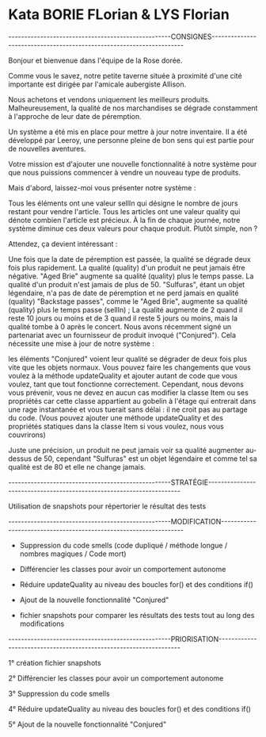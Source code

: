 # Kata BORIE FLorian & LYS Florian 



---------------------------------------------------CONSIGNES---------------------------------------------------------------------


Bonjour et bienvenue dans l'équipe de la Rose dorée.

Comme vous le savez, notre petite taverne située à proximité d'une cité importante est dirigée par l'amicale aubergiste Allison.

Nous achetons et vendons uniquement les meilleurs produits. Malheureusement, la qualité de nos marchandises se dégrade constamment à l'approche de leur date de péremption.

Un système a été mis en place pour mettre à jour notre inventaire. Il a été développé par Leeroy, une personne pleine de bon sens qui est partie pour de nouvelles aventures.

Votre mission est d'ajouter une nouvelle fonctionnalité à notre système pour que nous puissions commencer à vendre un nouveau type de produits.

Mais d'abord, laissez-moi vous présenter notre système :

Tous les éléments ont une valeur sellIn qui désigne le nombre de jours restant pour vendre l'article.
Tous les articles ont une valeur quality qui dénote combien l'article est précieux.
À la fin de chaque journée, notre système diminue ces deux valeurs pour chaque produit.
Plutôt simple, non ?

Attendez, ça devient intéressant :

Une fois que la date de péremption est passée, la qualité se dégrade deux fois plus rapidement.
La qualité (quality) d'un produit ne peut jamais être négative.
"Aged Brie" augmente sa qualité (quality) plus le temps passe.
La qualité d'un produit n'est jamais de plus de 50.
"Sulfuras", étant un objet légendaire, n'a pas de date de péremption et ne perd jamais en qualité (quality)
"Backstage passes", comme le "Aged Brie", augmente sa qualité (quality) plus le temps passe (sellIn) ; La qualité augmente de 2 quand il reste 10 jours ou moins et de 3 quand il reste 5 jours ou moins, mais la qualité tombe à 0 après le concert.
Nous avons récemment signé un partenariat avec un fournisseur de produit invoqué ("Conjured"). Cela nécessite une mise à jour de notre système :

les éléments "Conjured" voient leur qualité se dégrader de deux fois plus vite que les objets normaux.
Vous pouvez faire les changements que vous voulez à la méthode updateQuality et ajouter autant de code que vous voulez, tant que tout fonctionne correctement. Cependant, nous devons vous prévenir, vous ne devez en aucun cas modifier la classe Item ou ses propriétés car cette classe appartient au gobelin à l'étage qui entrerait dans une rage instantanée et vous tuerait sans délai : il ne croit pas au partage du code. (Vous pouvez ajouter une méthode updateQuality et des propriétés statiques dans la classe Item si vous voulez, nous vous couvrirons)

Juste une précision, un produit ne peut jamais voir sa qualité augmenter au-dessus de 50, cependant "Sulfuras" est un objet légendaire et comme tel sa qualité est de 80 et elle ne change jamais.



---------------------------------------------------STRATÉGIE---------------------------------------------------------------------



Utilisation de snapshots pour répertorier le résultat des tests



---------------------------------------------------MODIFICATION------------------------------------------------------------------





- Suppression du code smells (code dupliqué / méthode longue / nombres magiques / Code mort)

- Différencier les classes pour avoir un comportement autonome 

- Réduire updateQuality au niveau des boucles for() et des conditions if()

- Ajout de la nouvelle fonctionnalité "Conjured"

- fichier snapshots pour comparer les résultats des tests tout au long des modifications





---------------------------------------------------PRIORISATION------------------------------------------------------------------


1° création fichier snapshots

2° Différencier les classes pour avoir un comportement autonome 

3° Suppression du code smells

4° Réduire updateQuality au niveau des boucles for() et des conditions if()

5° Ajout de la nouvelle fonctionnalité "Conjured"